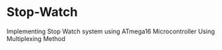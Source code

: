 # Stop-Watch
Implementing  Stop Watch system using ATmega16 Microcontroller Using Multiplexing Method 
